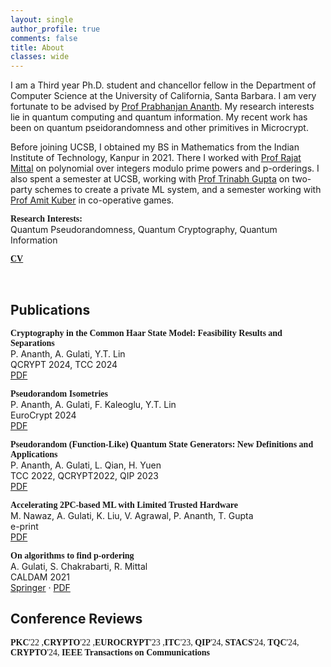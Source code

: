 ```yaml
---
layout: single
author_profile: true
comments: false
title: About
classes: wide
---
```

I am a Third year Ph.D. student and chancellor fellow in the Department of Computer Science at the University of California, Santa Barbara. I am very fortunate to be advised by [Prof Prabhanjan Ananth](https://sites.google.com/site/prabhanjanva/). My research interests lie in quantum computing and quantum information. My recent work has been on quantum pseidorandomness and other primitives in Microcrypt.

Before joining UCSB, I obtained my BS in Mathematics from the Indian Institute of Technology, Kanpur in 2021. There I worked with [Prof Rajat Mittal](https://www.cse.iitk.ac.in/users/rmittal/) on polynomial over integers modulo prime powers and p-orderings. I also spent a semester at UCSB, working with [Prof Trinabh Gupta](https://sites.cs.ucsb.edu/~trinabh/) on two-party schemes to create a private ML system, and a semester working with [Prof Amit Kuber](https://sites.google.com/view/exploring-infinity-within/) in co-operative games.

<span style="font-family: Source Sans Pro;">**Research Interests:**</span><br>Quantum Pseudorandomness, Quantum Cryptography, Quantum Information

<span style="font-family: Source Sans Pro;"><b><!--<i class="far fa-file-pdf" aria-hidden="true"></i> -->[CV](/assets/Resume.pdf)</b></span>

[<i class="fab fa-fw fa-github" aria-hidden="true"></i>](https://github.com/ditttu) &nbsp; [<i class="fab fa-linkedin"></i>](https://www.linkedin.com/in/aditya-gulati-b80a9a15b/) &nbsp; [<i class="fab fa-instagram"></i>](https://scholar.google.com/citations?user=y_atVssAAAAJ&hl=en)

## Publications
<span style="font-family: Source Sans Pro;">**Cryptography in the Common Haar State Model: Feasibility Results and Separations**</span><br>
P. Ananth, A. Gulati, Y.T. Lin <br>
QCRYPT 2024, TCC 2024 <br>
[PDF](https://eprint.iacr.org/2024/1043.pdf)


<span style="font-family: Source Sans Pro;">**Pseudorandom Isometries**</span><br>
P. Ananth, A. Gulati, F. Kaleoglu, Y.T. Lin <br>
EuroCrypt 2024 <br>
[PDF](https://arxiv.org/pdf/2311.02901.pdf)


<span style="font-family: Source Sans Pro;">**Pseudorandom (Function-Like) Quantum State Generators: New Definitions and Applications**</span><br>
P. Ananth, A. Gulati, L. Qian, H. Yuen <br>
TCC 2022, QCRYPT2022, QIP 2023 <br>
[PDF](https://arxiv.org/pdf/2211.01444.pdf)


<span style="font-family: Source Sans Pro;">**Accelerating 2PC-based ML with Limited Trusted Hardware**</span><br>
M. Nawaz, A. Gulati, K. Liu, V. Agrawal, P. Ananth, T. Gupta <br>
e-print <br>
[PDF](https://arxiv.org/abs/2009.05566)


<span style="font-family: Source Sans Pro;">**On algorithms to find p-ordering**</span><br>
A. Gulati, S. Chakrabarti, R. Mittal <br>
CALDAM 2021 <br>
[Springer](https://link.springer.com/chapter/10.1007/978-3-030-67899-9_27) · [PDF](https://arxiv.org/pdf/2011.10978.pdf)


## Conference Reviews
<span style="font-family: Source Sans Pro;">**PKC**'22 ,**CRYPTO**'22 ,**EUROCRYPT**'23 ,**ITC**'23, **QIP**'24, **STACS**'24, **TQC**'24, **CRYPTO**'24, **IEEE Transactions on Communications**</span>
